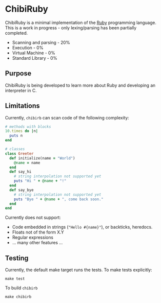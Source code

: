 # ChibiRuby

ChibiRuby is a minimal implementation of the [Ruby](http://www.ruby-lang.org/) programming language. This is a work in progress - only lexing/parsing has been partially completed.

* Scanning and parsing - 20%
* Execution - 0%
* Virtual Machine - 0%
* Standard Library - 0%

## Purpose

ChibiRuby is being developed to learn more about Ruby and developing an interpreter in C.

## Limitations

Currently, `chibirb` can scan code of the following complexity:

```ruby
# methods with blocks
10.times do |n|
  puts n
end
```

```ruby
# classes
class Greeter
  def initialize(name = "World")
    @name = name
  end
  def say_hi
    # string interpolation not supported yet
    puts "Hi " + @name + "!"
  end
  def say_bye
    # string interpolation not supported yet
    puts "Bye " + @name + ", come back soon."
  end
end
```

Currently does not support:

* Code embedded in strings (`"Hello #{name}"`), or backticks, heredocs.
* Floats not of the form X.Y
* Regular expressions
* ... many other features ...

## Testing

Currently, the default make target runs the tests. To make tests explicitly:

`
make test
`

To build `chibirb`

`
make chibirb
`
